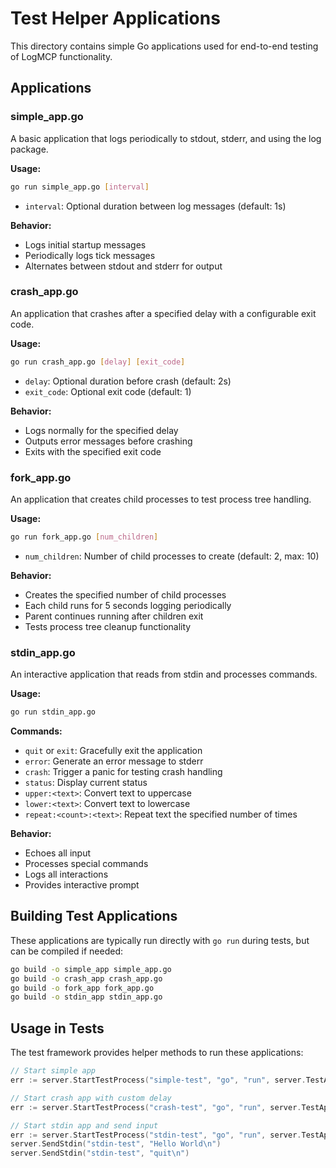 # Test Helper Applications

This directory contains simple Go applications used for end-to-end testing of LogMCP functionality.

## Applications

### simple_app.go
A basic application that logs periodically to stdout, stderr, and using the log package.

**Usage:**
```bash
go run simple_app.go [interval]
```
- `interval`: Optional duration between log messages (default: 1s)

**Behavior:**
- Logs initial startup messages
- Periodically logs tick messages
- Alternates between stdout and stderr for output

### crash_app.go
An application that crashes after a specified delay with a configurable exit code.

**Usage:**
```bash
go run crash_app.go [delay] [exit_code]
```
- `delay`: Optional duration before crash (default: 2s)
- `exit_code`: Optional exit code (default: 1)

**Behavior:**
- Logs normally for the specified delay
- Outputs error messages before crashing
- Exits with the specified exit code

### fork_app.go
An application that creates child processes to test process tree handling.

**Usage:**
```bash
go run fork_app.go [num_children]
```
- `num_children`: Number of child processes to create (default: 2, max: 10)

**Behavior:**
- Creates the specified number of child processes
- Each child runs for 5 seconds logging periodically
- Parent continues running after children exit
- Tests process tree cleanup functionality

### stdin_app.go
An interactive application that reads from stdin and processes commands.

**Usage:**
```bash
go run stdin_app.go
```

**Commands:**
- `quit` or `exit`: Gracefully exit the application
- `error`: Generate an error message to stderr
- `crash`: Trigger a panic for testing crash handling
- `status`: Display current status
- `upper:<text>`: Convert text to uppercase
- `lower:<text>`: Convert text to lowercase
- `repeat:<count>:<text>`: Repeat text the specified number of times

**Behavior:**
- Echoes all input
- Processes special commands
- Logs all interactions
- Provides interactive prompt

## Building Test Applications

These applications are typically run directly with `go run` during tests, but can be compiled if needed:

```bash
go build -o simple_app simple_app.go
go build -o crash_app crash_app.go
go build -o fork_app fork_app.go
go build -o stdin_app stdin_app.go
```

## Usage in Tests

The test framework provides helper methods to run these applications:

```go
// Start simple app
err := server.StartTestProcess("simple-test", "go", "run", server.TestAppPath("simple_app.go"))

// Start crash app with custom delay
err := server.StartTestProcess("crash-test", "go", "run", server.TestAppPath("crash_app.go"), "5s", "42")

// Start stdin app and send input
err := server.StartTestProcess("stdin-test", "go", "run", server.TestAppPath("stdin_app.go"))
server.SendStdin("stdin-test", "Hello World\n")
server.SendStdin("stdin-test", "quit\n")
```